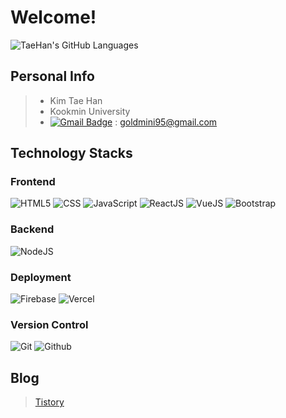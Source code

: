 # Welcome!
![TaeHan's GitHub Languages](https://github-readme-stats.vercel.app/api/top-langs/?username=taehankim-dev&langs_count=10&theme=tokyonight&show_icons=true")

## Personal Info
>+ Kim Tae Han
>+ Kookmin University
>+ [![Gmail Badge](https://img.shields.io/badge/Gmail-d14836?style=flat-square&logo=Gmail&logoColor=white&link=mailto:goldmini95@gmail.com)](mailto:goldmini95@gmail.com) : goldmini95@gmail.com

## Technology Stacks
### Frontend
![HTML5](https://img.shields.io/badge/html5-E34F26?style=for-the-badge&logo=html5&logoColor=white)
![CSS](https://img.shields.io/badge/css-1572B6?style=for-the-badge&logo=css3&logoColor=white)
![JavaScript](https://img.shields.io/badge/javascript-F7DF1E?style=for-the-badge&logo=javascript&logoColor=black)
![ReactJS](https://img.shields.io/badge/react-61DAFB?style=for-the-badge&logo=react&logoColor=black)
![VueJS](https://img.shields.io/badge/vue.js-4FC08D?style=for-the-badge&logo=vue.js&logoColor=white)
![Bootstrap](https://img.shields.io/badge/bootstrap-7952B3?style=for-the-badge&logo=bootstrap&logoColor=white)

### Backend
![NodeJS](https://img.shields.io/badge/node.js-339933?style=for-the-badge&logo=Node.js&logoColor=white)

### Deployment
![Firebase](https://img.shields.io/badge/firebase-FFCA28?style=for-the-badge&logo=firebase&logoColor=white)
![Vercel](https://img.shields.io/badge/vercel-000000?style=for-the-badge&logo=vercel&logoColor=white)

### Version Control
![Git](https://img.shields.io/badge/git-F05032?style=for-the-badge&logo=git&logoColor=white)
![Github](https://img.shields.io/badge/github-181717?style=for-the-badge&logo=github&logoColor=white)

## Blog
> [Tistory](https://daily-dev-note95.tistory.com/)
